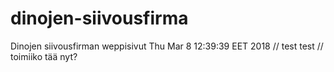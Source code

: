 # dinojen-siivousfirma
Dinojen siivousfirman weppisivut
Thu Mar  8 12:39:39 EET 2018
// test test
// toimiiko tää nyt?